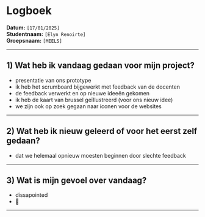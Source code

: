 # Logboek

**Datum:** `[17/01/2025]`  
**Studentnaam:** `[Elyn Renoirte]`  
**Groepsnaam:** `[MEELS]`

---

## 1) Wat heb ik vandaag gedaan voor mijn project?

- presentatie van ons prototype
- ik heb het scrumboard bijgewerkt met feedback van de docenten
- de feedback verwerkt en op nieuwe ideeën gekomen
- ik heb de kaart van brussel geïllustreerd (voor ons nieuw idee)
- we zijn ook op zoek gegaan naar iconen voor de websites

---

## 2) Wat heb ik nieuw geleerd of voor het eerst zelf gedaan?
- dat we helemaal opnieuw moesten beginnen door slechte feedback

---

## 3) Wat is mijn gevoel over vandaag?
- dissapointed
- 🫠
---
